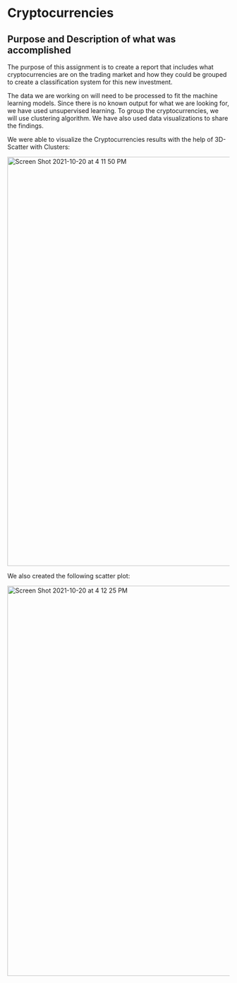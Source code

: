# Cryptocurrencies
## Purpose and Description of what was accomplished

The purpose of this assignment is to create a report that includes what cryptocurrencies are on the trading market and how they could be grouped to create a classification system for this new investment.

The data we are working on will need to be processed to fit the machine learning models. Since there is no known output for what we are looking for, we have used unsupervised learning. To group the cryptocurrencies, we will use clustering algorithm. We have also used data visualizations to share the findings.

We were able to visualize the Cryptocurrencies results with the help of 3D-Scatter with Clusters:

<img width="927" alt="Screen Shot 2021-10-20 at 4 11 50 PM" src="https://user-images.githubusercontent.com/85711507/138172804-f055e843-1fe9-4561-b3ee-625adcdbbdaf.png">

We also created the following scatter plot:

<img width="884" alt="Screen Shot 2021-10-20 at 4 12 25 PM" src="https://user-images.githubusercontent.com/85711507/138172882-1227858d-129a-4f50-9ac7-55fb52f2dd71.png">
